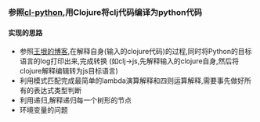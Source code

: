### 参照[cl-python](https://common-lisp.net/project/clpython/),用Clojure将clj代码编译为python代码
#### 实现的思路 
* 参照[王垠的博客](http://www.yinwang.org/blog-cn/2012/08/01/interpreter),在解释自身(输入的clojure代码)的过程,同时将Python的目标语言的log打印出来,完成转换 (如clj->js,先解释输入的clojure自身,然后将clojure解释编辑转为js目标语言)
* 利用模式匹配完成最简单的lambda演算解释和四则运算解释,需要事先做好所有的表达式类型判断
* 利用递归,解释递归每一个树形的节点
* 环境变量的问题

